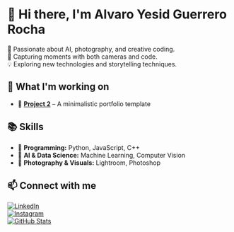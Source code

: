 # 👋 Hi there, I'm Alvaro Yesid Guerrero Rocha 

🎯 Passionate about AI, photography, and creative coding.  
📸 Capturing moments with both cameras and code.  
💡 Exploring new technologies and storytelling techniques.  

## 🚀 What I'm working on    
- 🔹 **[Project 2](#)** – A minimalistic portfolio template  

## 📚 Skills  
- 🔹 **Programming:** Python, JavaScript, C++  
- 🔹 **AI & Data Science:** Machine Learning, Computer Vision  
- 🔹 **Photography & Visuals:** Lightroom, Photoshop  

## 📫 Connect with me  
[![LinkedIn](https://img.shields.io/badge/LinkedIn-Profile-blue?style=flat&logo=linkedin)](https://linkedin.com/in/tu-perfil)  
[![Instagram](https://img.shields.io/badge/Instagram-@alvaritoguerrero_-pink?style=flat&logo=instagram)](https://instagram.com/alvaritoguerrero_)  
[![GitHub Stats](https://github-readme-stats.vercel.app/api?username=alvaroguerrerorocha&show_icons=true&theme=tokyonight)](https://github.com/alvaroguerrerorocha)
